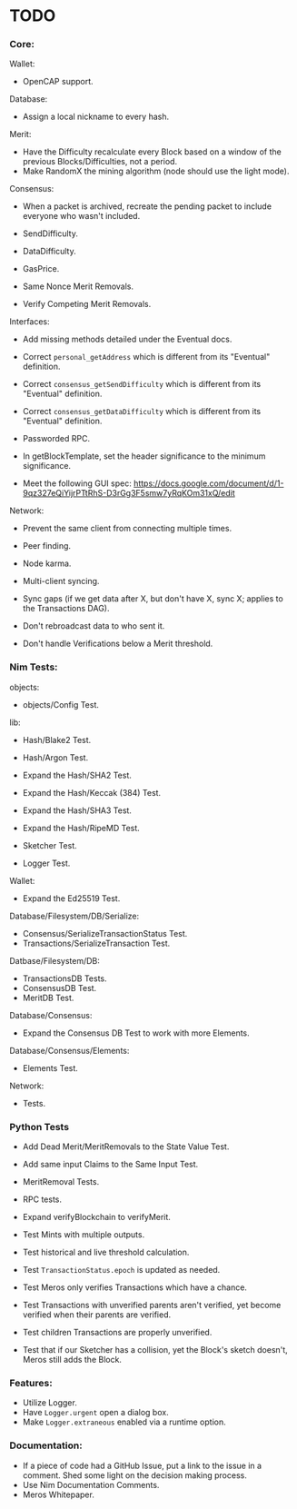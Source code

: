 # TODO

### Core:

Wallet:

- OpenCAP support.

Database:

- Assign a local nickname to every hash.

Merit:

- Have the Difficulty recalculate every Block based on a window of the previous Blocks/Difficulties, not a period.
- Make RandomX the mining algorithm (node should use the light mode).

Consensus:

- When a packet is archived, recreate the pending packet to include everyone who wasn't included.

- SendDifficulty.
- DataDifficulty.
- GasPrice.

- Same Nonce Merit Removals.
- Verify Competing Merit Removals.

Interfaces:

- Add missing methods detailed under the Eventual docs.
- Correct `personal_getAddress` which is different from its "Eventual" definition.
- Correct `consensus_getSendDifficulty` which is different from its "Eventual" definition.
- Correct `consensus_getDataDifficulty` which is different from its "Eventual" definition.
- Passworded RPC.

- In getBlockTemplate, set the header significance to the minimum significance.

- Meet the following GUI spec: https://docs.google.com/document/d/1-9qz327eQiYijrPTtRhS-D3rGg3F5smw7yRqKOm31xQ/edit

Network:

- Prevent the same client from connecting multiple times.
- Peer finding.
- Node karma.

- Multi-client syncing.
- Sync gaps (if we get data after X, but don't have X, sync X; applies to the Transactions DAG).

- Don't rebroadcast data to who sent it.
- Don't handle Verifications below a Merit threshold.

### Nim Tests:

objects:

- objects/Config Test.

lib:

- Hash/Blake2 Test.
- Hash/Argon Test.

- Expand the Hash/SHA2 Test.
- Expand the Hash/Keccak (384) Test.
- Expand the Hash/SHA3 Test.
- Expand the Hash/RipeMD Test.

- Sketcher Test.
- Logger Test.

Wallet:

- Expand the Ed25519 Test.

Database/Filesystem/DB/Serialize:

- Consensus/SerializeTransactionStatus Test.
- Transactions/SerializeTransaction Test.

Datbase/Filesystem/DB:

- TransactionsDB Tests.
- ConsensusDB Test.
- MeritDB Test.

Database/Consensus:

- Expand the Consensus DB Test to work with more Elements.

Database/Consensus/Elements:

- Elements Test.

Network:

- Tests.

### Python Tests

- Add Dead Merit/MeritRemovals to the State Value Test.
- Add same input Claims to the Same Input Test.

- MeritRemoval Tests.
- RPC tests.

- Expand verifyBlockchain to verifyMerit.

- Test Mints with multiple outputs.

- Test historical and live threshold calculation.
- Test `TransactionStatus.epoch` is updated as needed.
- Test Meros only verifies Transactions which have a chance.
- Test Transactions with unverified parents aren't verified, yet become verified when their parents are verified.
- Test children Transactions are properly unverified.
- Test that if our Sketcher has a collision, yet the Block's sketch doesn't, Meros still adds the Block.

### Features:

- Utilize Logger.
- Have `Logger.urgent` open a dialog box.
- Make `Logger.extraneous` enabled via a runtime option.

### Documentation:

- If a piece of code had a GitHub Issue, put a link to the issue in a comment. Shed some light on the decision making process.
- Use Nim Documentation Comments.
- Meros Whitepaper.
